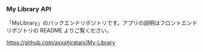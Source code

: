 ### My Library API

「MyLibrary」のバックエンドリポジトリです。アプリの説明はフロントエンドリポジトリの README よりご覧ください。

https://github.com/axxxhiratani/My-Library
